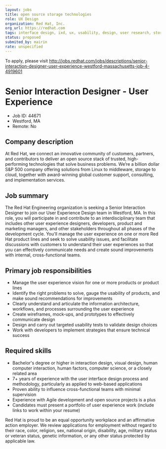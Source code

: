 ```yaml
---
layout: jobs
title: open source storage technologies
role: UX Design
organization: Red Hat, Inc.
org_url: https://redhat.com
tags: interface design, ixd, ux, usability, design, user research, storage, visual design, HCI, human factors
status: proposed
submited_by: mairin
rate: unspecified
---
```


To apply, please visit http://jobs.redhat.com/jobs/descriptions/senior-interaction-designer-user-experience-westford-massachusetts-job-4-4919601

Senior Interaction Designer - User Experience
=============================================

* Job ID: 44671
* Westford, MA
* Remote: No

Company description
-------------------

At Red Hat, we connect an innovative community of customers, partners, and contributors to deliver an open source stack of trusted, high-performing technologies that solve business problems. We’re a billion dollar S&P 500 company offering solutions from Linux to middleware, storage to cloud, together with award-winning global customer support, consulting, and implementation services.

Job summary
-----------

The Red Hat Engineering organization is seeking a Senior Interaction Designer to join our User Experience Design team in Westford, MA. In this role, you will participate in and contribute to an interdisciplinary team that includes other user experience designers, developers, product and marketing managers, and other stakeholders throughout all phases of the development cycle. You'll manage the user experience on one or more Red Hat product lines and seek to solve usability issues, and facilitate discussions with customers to understand their user experiences so that you can effectively communicate needs and create sound improvements with internal, cross-functional teams.

Primary job responsibilities
----------------------------

* Manage the user experience vision for one or more products or product lines
* Identify the right problems to solve, gauge the usability of products, and make sound recommendations for improvements
* Clearly understand and articulate the information architecture, workflows, and processes surrounding the user experience
* Create wireframes, mock-ups, and prototypes to effectively communicate design
* Design and carry out targeted usability tests to validate design choices
* Work with developers to implement strategies that ensure technical success

Required skills
---------------

* Bachelor's degree or higher in interaction design, visual design, human computer interaction, human factors, computer science, or a closely related area
* 7+ years of experience with the user interface design process and methodology, particularly as applied to web-based applications
* Proven ability to influence cross-functional teams with minimal supervision
* Experience with Agile development and open source projects is a plus
* Candidates must present a portfolio of user experience work (include links to work within your resume)


Red Hat is proud to be an equal opportunity workplace and an affirmative action employer. We review applications for employment without regard to their race, color, religion, sex, national origin, disability, age, military status or veteran status, genetic information, or any other status protected by applicable law.
